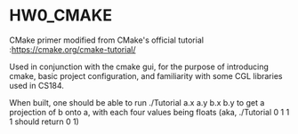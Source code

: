 # HW0_CMAKE
CMake primer modified from CMake's official tutorial :https://cmake.org/cmake-tutorial/

Used in conjunction with the cmake gui, for the purpose of introducing cmake, basic 
project configuration, and familiarity with some CGL libraries used in CS184.

When built, one should be able to run ./Tutorial a.x a.y b.x b.y to get a projection of b onto a, with each four values being floats (aka, ./Tutorial 0 1 1 1 should return 0 1)
